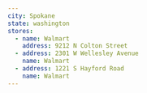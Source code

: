 ```yaml
---
city: Spokane
state: washington
stores:
  - name: Walmart
    address: 9212 N Colton Street
  - address: 2301 W Wellesley Avenue
    name: Walmart
  - address: 1221 S Hayford Road
    name: Walmart
---
```

